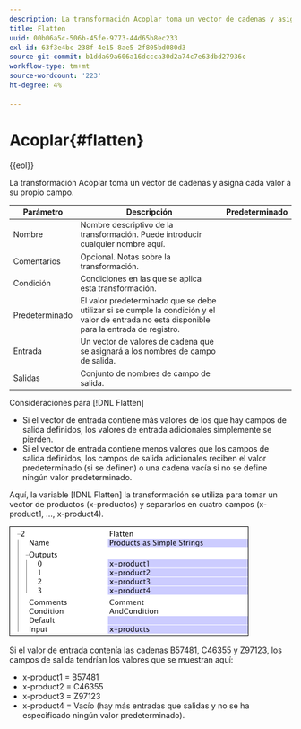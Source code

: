 ```yaml
---
description: La transformación Acoplar toma un vector de cadenas y asigna cada valor a su propio campo.
title: Flatten
uuid: 00b06a5c-506b-45fe-9773-44d65b8ec233
exl-id: 63f3e4bc-238f-4e15-8ae5-2f805bd080d3
source-git-commit: b1dda69a606a16dccca30d2a74c7e63dbd27936c
workflow-type: tm+mt
source-wordcount: '223'
ht-degree: 4%

---
```


# Acoplar{#flatten}

{{eol}}

La transformación Acoplar toma un vector de cadenas y asigna cada valor a su propio campo.

| Parámetro | Descripción | Predeterminado |
|---|---|---|
| Nombre | Nombre descriptivo de la transformación. Puede introducir cualquier nombre aquí. |  |
| Comentarios | Opcional. Notas sobre la transformación. |  |
| Condición | Condiciones en las que se aplica esta transformación. |  |
| Predeterminado | El valor predeterminado que se debe utilizar si se cumple la condición y el valor de entrada no está disponible para la entrada de registro. |  |
| Entrada | Un vector de valores de cadena que se asignará a los nombres de campo de salida. |  |
| Salidas | Conjunto de nombres de campo de salida. |  |

Consideraciones para [!DNL Flatten]

* Si el vector de entrada contiene más valores de los que hay campos de salida definidos, los valores de entrada adicionales simplemente se pierden.
* Si el vector de entrada contiene menos valores que los campos de salida definidos, los campos de salida adicionales reciben el valor predeterminado (si se definen) o una cadena vacía si no se define ningún valor predeterminado.

Aquí, la variable [!DNL Flatten] la transformación se utiliza para tomar un vector de productos (x-productos) y separarlos en cuatro campos (x-product1, ..., x-product4).

![](assets/cfg_TransformationType_Flatten.png)

Si el valor de entrada contenía las cadenas B57481, C46355 y Z97123, los campos de salida tendrían los valores que se muestran aquí:

* x-product1 = B57481
* x-product2 = C46355
* x-product3 = Z97123
* x-product4 = Vacío (hay más entradas que salidas y no se ha especificado ningún valor predeterminado).

